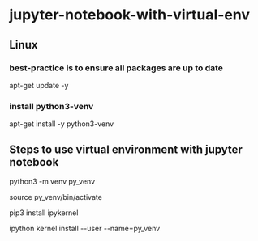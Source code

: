 # jupyter-notebook-with-virtual-env



## Linux

### best-practice is to ensure all packages are up to date
apt-get update -y

### install python3-venv
apt-get install -y python3-venv


## Steps to use virtual environment with jupyter notebook  


python3 -m venv py_venv

source py_venv/bin/activate

pip3 install ipykernel

ipython kernel install --user --name=py_venv
